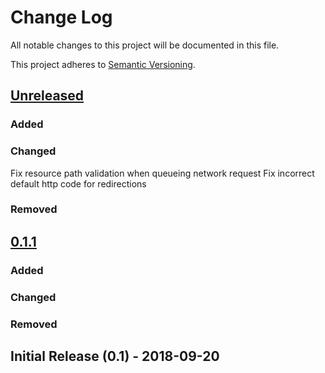 # Change Log
All notable changes to this project will be documented in this file.

This project adheres to [Semantic Versioning](http://semver.org/).

## [Unreleased](https://github.com/openium/SwiftiumTestingKit/compare/latest...HEAD)
### Added

### Changed
Fix resource path validation when queueing network request
Fix incorrect default http code for redirections

### Removed

## [0.1.1](https://github.com/openium/SwiftiumTestingKit/compare/latest...HEAD)
### Added

### Changed

### Removed

## Initial Release (0.1) - 2018-09-20

